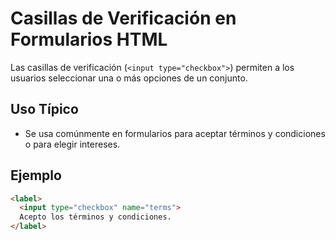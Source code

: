# Casillas de Verificación en Formularios HTML

Las casillas de verificación (`<input type="checkbox">`) permiten a los usuarios seleccionar una o más opciones de un conjunto.

## Uso Típico
- Se usa comúnmente en formularios para aceptar términos y condiciones o para elegir intereses.

## Ejemplo
```html
<label>
  <input type="checkbox" name="terms">
  Acepto los términos y condiciones.
</label>